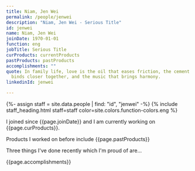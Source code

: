```yaml
---
title: Niam, Jen Wei
permalink: /people/jenwei
description: "Niam, Jen Wei - Serious Title"
id: jenwei
name: Niam, Jen Wei
joinDate: 1970-01-01
function: eng
jobTitle: Serious Title
curProducts: currentProducts
pastProducts: pastProducts
accomplishments: ""
quote: In family life, love is the oil that eases friction, the cement that
  binds closer together, and the music that brings harmony.
linkedinId: jenwei

---
```


{%- assign staff = site.data.people | find: "id", "jenwei" -%}
{% include staff_heading.html staff=staff color=site.colors.function-colors.eng %}

<p>I joined since {{page.joinDate}} and I am currently working on {{page.curProducts}}.</p>

<p>Products I worked on before include {{page.pastProducts}}</p>

<p>Three things I've done recently which I'm proud of are...</p>
{{page.accomplishments}}
